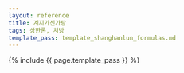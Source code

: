 ```yaml
---
layout: reference
title: 계지가신가탕
tags: 상한론, 처방
template_pass: template_shanghanlun_formulas.md
---
```



{% include {{ page.template_pass }} %}
